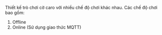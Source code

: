 Thiết kế trò chơi cờ caro với nhiều chế độ chơi khác nhau.
Các chế độ chơi bao gồm:
1. Offline
2. Online (Sử dụng giao thức MQTT)
